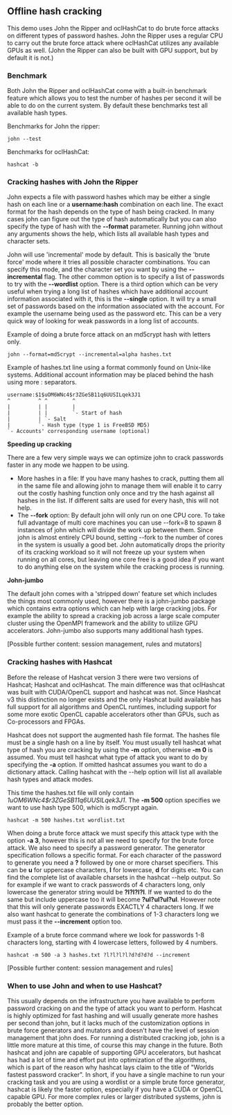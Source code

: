 ## Offline hash cracking
This demo uses John the Ripper and oclHashCat to do brute force attacks on different types of password hashes. John the Ripper uses a regular CPU to carry out the brute force attack where oclHashCat utilizes any available GPUs as well. (John the Ripper can also be built with GPU support, but by default it is not.)

### Benchmark
Both John the Ripper and oclHashCat come with a built-in benchmark feature which allows you to test the number of hashes per second it will be able to do on the current system. By default these benchmarks test all available hash types.

Benchmarks for John the ripper:
```
john --test
```

Benchmarks for oclHashCat:
```
hashcat -b
```

### Cracking hashes with John the Ripper
John expects a file with password hashes which may be either a single hash on each line or a **username:hash** combination on each line. The exact format for the hash depends on the type of hash being cracked. In many cases john can figure out the type of hash automatically but you can also specify the type of hash with the **--format** parameter. Running john without any arguments shows the help, which lists all available hash types and character sets.


John will use 'incremental' mode by default. This is basically the 'brute force' mode where it tries all possible character combinations. You can specify this mode, and the character set you want by using the **--incremental** flag. The other common option is to specify a list of passwords to try with the **--wordlist** option. There is a third option which can be very useful when trying a long list of hashes which have additional account information associated with it, this is the **--single** option. It will try a small set of passwords based on the information associated with the account. For example the username being used as the password etc. This can be a very quick way of looking for weak passwords in a long list of accounts.

Example of doing a brute force attack on an md5crypt hash with letters only.

```
john --format=md5crypt --incremental=alpha hashes.txt
```

Example of hashes.txt line using a format commonly found on Unix-like systems. Additional account information may be placed behind the hash using more : separators.
```
username:$1$uOM6WNc4$r3ZGeSB11q6UUSILqek3J1
^         ^ ^        ^
|         | |        |
|         | |        `- Start of hash
|         | `- Salt
|         `- Hash type (type 1 is FreeBSD MD5)
`- Accounts' corresponding username (optional)
```

**Speeding up cracking**

There are a few very simple ways we can optimize john to crack passwords faster in any mode we happen to be using.
 - More hashes in a file:   If you have many hashes to crack, putting them all in the same file and allowing john to manage them will enable it to carry out the costly hashing function only once and try the hash against all hashes in the list. If different salts are used for every hash, this will not help.
 - The **--fork** option:   By default john will only run on one CPU core. To take full advantage of multi core machines you can use --fork=8 to spawn 8 instances of john which will divide the work up between them. Since john is almost entirely CPU bound, setting --fork to the number of cores in the system is usually a good bet. John automatically drops the priority of its cracking workload so it will not freeze up your system when running on all cores, but leaving one core free is a good idea if you want to do anything else on the system while the cracking process is running.

**John-jumbo**

The default john comes with a 'stripped down' feature set which includes the things most commonly used, however there is a john-jumbo package which contains extra options which can help with large cracking jobs. For example the ability to spread a cracking job across a large scale computer cluster using the OpenMPI framework and the ability to utilize GPU accelerators. John-jumbo also supports many additional hash types.

[Possible further content: session management, rules and mutators]


### Cracking hashes with Hashcat
Before the release of Hashcat version 3 there were two versions of Hashcat; Hashcat and oclHashcat. The main difference was that oclHashcat was built with CUDA/OpenCL support and hashcat was not. Since Hashcat v3 this distinction no longer exists and the only Hashcat build available has full support for all algorithms and OpenCL runtimes, including support for some more exotic OpenCL capable accelerators other than GPUs, such as Co-processors and FPGAs.

Hashcat does not support the augmented hash file format. The hashes file must be a single hash on a line by itself. You must usually tell hashcat what type of hash you are cracking by using the **-m** option, otherwise **-m 0** is assumed. You must tell hashcat what type of attack you want to do by specifying the **-a** option. If omitted hashcat assumes you want to do a dictionary attack. Calling hashcat with the --help option will list all available hash types and attack modes.

This time the hashes.txt file will only contain *$1$uOM6WNc4$r3ZGeSB11q6UUSILqek3J1*. The **-m 500** option specifies we want to use hash type 500, which is md5crypt again.
```
hashcat -m 500 hashes.txt wordlist.txt
```

When doing a brute force attack we must specify this attack type with the option **-a 3**, however this is not all we need to specify for the brute force attack. We also need to specify a password generator. The generator specification follows a specific format. For each character of the password to generate you need a **?** followed by one or more charset specifiers. This can be **u** for uppercase characters, **l** for lowercase, **d** for digits etc. You can find the complete list of available charsets in the hashcat --help output. So for example if we want to crack passwords of 4 characters long, only lowercase the generator string would be **?l?l?l?l**. If we wanted to do the same but include uppercase too it will become **?ul?ul?ul?ul**. However note that this will only generate passwords EXACTLY 4 characters long. If we also want hashcat to generate the combinations of 1-3 characters long we must pass it the **--increment** option too.

Example of a brute force command where we look for passwords 1-8 characters long, starting with 4 lowercase letters, followed by 4 numbers.
```
hashcat -m 500 -a 3 hashes.txt ?l?l?l?l?d?d?d?d --increment
```

[Possible further content: session management and rules]


### When to use John and when to use Hashcat?
This usually depends on the infrastructure you have available to perform password cracking on and the type of attack you want to perform. Hashcat is highly optimized for fast hashing and will usually generate more hashes per second than john, but it lacks much of the customization options in brute force generators and mutators and doesn't have the level of session management that john does. For running a distributed cracking job, john is a little more mature at this time, of course this may change in the future. Both hashcat and john are capable of supporting GPU accelerators, but hashcat has had a lot of time and effort put into optimization of the algorithms, which is part of the reason why hashcat lays claim to the title of "Worlds fastest password cracker".
In short, if you have a single machine to run your cracking task and you are using a wordlist or a simple brute force generator, hashcat is likely the faster option, especially if you have a CUDA or OpenCL capable GPU. For more complex rules or larger distributed systems, john is probably the better option.